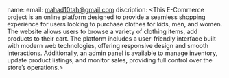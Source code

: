 name: <mahamed taha>
email: <mahad10tah@gmail.com>
discription: <This E-Commerce project is an online platform designed to provide a seamless shopping experience for users looking to purchase clothes for kids, men, and women. The website allows users to browse a variety of clothing items, add products to their cart. The platform includes a user-friendly interface built with modern web technologies, offering responsive design and smooth interactions. Additionally, an admin panel is available to manage inventory, update product listings, and monitor sales, providing full control over the store’s operations.>
